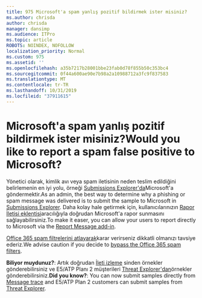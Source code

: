 ```yaml
---
title: 975 Microsoft'a spam yanlış pozitif bildirmek ister misiniz?
ms.author: chrisda
author: chrisda
manager: dansimp
ms.audience: ITPro
ms.topic: article
ROBOTS: NOINDEX, NOFOLLOW
localization_priority: Normal
ms.custom: 975
ms.assetid: ''
ms.openlocfilehash: a35b7217b28001bbe23fab0d78f855b50c353bc4
ms.sourcegitcommit: 0f44a600ae90e7b98a2a10988712a3fc9f837583
ms.translationtype: MT
ms.contentlocale: tr-TR
ms.lasthandoff: 10/31/2019
ms.locfileid: "37911615"
---
```

# <a name="would-you-like-to-report-a-spam-false-positive-to-microsoft"></a><span data-ttu-id="d4495-102">Microsoft'a spam yanlış pozitif bildirmek ister misiniz?</span><span class="sxs-lookup"><span data-stu-id="d4495-102">Would you like to report a spam false positive to Microsoft?</span></span>

<span data-ttu-id="d4495-103">Yönetici olarak, kimlik avı veya spam iletisinin neden teslim edildiğini belirlemenin en iyi yolu, örneği [Submissions Explorer'da](https://protection.office.com/reportsubmission)Microsoft'a göndermektir.</span><span class="sxs-lookup"><span data-stu-id="d4495-103">As an admin, the best way to determine why a phishing or spam message was delivered is to submit the sample to Microsoft in [Submissions Explorer](https://protection.office.com/reportsubmission).</span></span> <span data-ttu-id="d4495-104">Daha kolay hale getirmek için, kullanıcılarınızın [Rapor İletisi eklentisi](https://appsource.microsoft.com/product/office/WA104381180?src=office&tab=Overview)aracılığıyla doğrudan Microsoft'a rapor sunmasını sağlayabilirsiniz.</span><span class="sxs-lookup"><span data-stu-id="d4495-104">To make it easer, you can allow your users to report directly to Microsoft via the [Report Message add-in](https://appsource.microsoft.com/product/office/WA104381180?src=office&tab=Overview).</span></span>

<span data-ttu-id="d4495-105">[Office 365 spam filtrelerini atlayarak](https://docs.microsoft.com/exchange/troubleshoot/antispam/cautions-against-bypassing-spam-filters)karar verirseniz dikkatli olmanızı tavsiye ederiz.</span><span class="sxs-lookup"><span data-stu-id="d4495-105">We advise caution if you decide to [bypass the Office 365 spam filters](https://docs.microsoft.com/exchange/troubleshoot/antispam/cautions-against-bypassing-spam-filters).</span></span>

<span data-ttu-id="d4495-106">**Biliyor muydunuz?**: Artık doğrudan [İleti izleme](https://protection.office.com/messagetrace) sinden örnekler gönderebilirsiniz ve E5/ATP Planı 2 müşterileri [Threat Explorer'dan](https://docs.microsoft.com/microsoft-365/security/office-365-security/threat-explorer)örnekler gönderebilirsiniz.</span><span class="sxs-lookup"><span data-stu-id="d4495-106">**Did you know?**: You can now submit samples directly from [Message trace](https://protection.office.com/messagetrace) and E5/ATP Plan 2 customers can submit samples from [Threat Explorer](https://docs.microsoft.com/microsoft-365/security/office-365-security/threat-explorer).</span></span>
